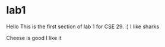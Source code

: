 # lab1
Hello
This is the first section of lab 1 for CSE 29. 
:)
I like sharks

Cheese is good I like it
